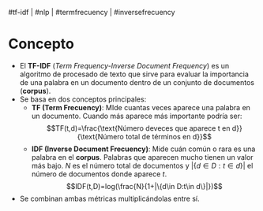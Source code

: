 #tf-idf | #nlp | #termfrecuency | #inversefrecuency

# Concepto
- El **TF-IDF** (*Term Frequency-Inverse Document Frequency*) es un algoritmo de procesado de texto que sirve para evaluar la importancia de una palabra en un documento dentro de un conjunto de documentos (**corpus**).
- Se basa en dos conceptos principales:
	- **TF (Term Frecuency)**: MIde cuantas veces aparece una palabra en un documento. Cuando más aparece más importante podría ser:
	$$TF(t,d)=\frac{\text{Número deveces que aparece t en d}}{\text{Número total de términos en d}}$$
	- **IDF (Inverse Document Frecuency)**: Mide cuán común o rara es una palabra en el **corpus**. Palabras que aparecen mucho tienen un valor más bajo. $N$ es el número total de documentos y $|\{d\in D:t\in d\}|$ el número de documentos donde aparece $t$.
	$$IDF(t,D)=log(\frac{N}{1+|\{d\in D:t\in d\}|})$$
- Se combinan ambas métricas multiplicándolas entre sí.
